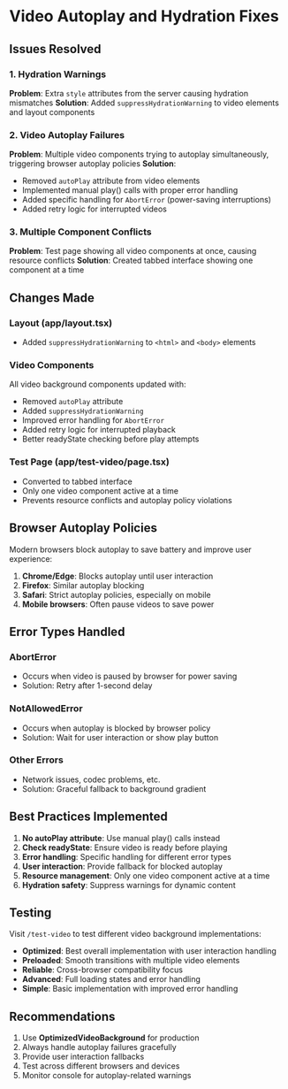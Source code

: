 # Video Autoplay and Hydration Fixes

## Issues Resolved

### 1. Hydration Warnings
**Problem**: Extra `style` attributes from the server causing hydration mismatches
**Solution**: Added `suppressHydrationWarning` to video elements and layout components

### 2. Video Autoplay Failures
**Problem**: Multiple video components trying to autoplay simultaneously, triggering browser autoplay policies
**Solution**: 
- Removed `autoPlay` attribute from video elements
- Implemented manual play() calls with proper error handling
- Added specific handling for `AbortError` (power-saving interruptions)
- Added retry logic for interrupted videos

### 3. Multiple Component Conflicts
**Problem**: Test page showing all video components at once, causing resource conflicts
**Solution**: Created tabbed interface showing one component at a time

## Changes Made

### Layout (app/layout.tsx)
- Added `suppressHydrationWarning` to `<html>` and `<body>` elements

### Video Components
All video background components updated with:
- Removed `autoPlay` attribute
- Added `suppressHydrationWarning`
- Improved error handling for `AbortError`
- Added retry logic for interrupted playback
- Better readyState checking before play attempts

### Test Page (app/test-video/page.tsx)
- Converted to tabbed interface
- Only one video component active at a time
- Prevents resource conflicts and autoplay policy violations

## Browser Autoplay Policies

Modern browsers block autoplay to save battery and improve user experience:

1. **Chrome/Edge**: Blocks autoplay until user interaction
2. **Firefox**: Similar autoplay blocking
3. **Safari**: Strict autoplay policies, especially on mobile
4. **Mobile browsers**: Often pause videos to save power

## Error Types Handled

### AbortError
- Occurs when video is paused by browser for power saving
- Solution: Retry after 1-second delay

### NotAllowedError  
- Occurs when autoplay is blocked by browser policy
- Solution: Wait for user interaction or show play button

### Other Errors
- Network issues, codec problems, etc.
- Solution: Graceful fallback to background gradient

## Best Practices Implemented

1. **No autoPlay attribute**: Use manual play() calls instead
2. **Check readyState**: Ensure video is ready before playing
3. **Error handling**: Specific handling for different error types
4. **User interaction**: Provide fallback for blocked autoplay
5. **Resource management**: Only one video component active at a time
6. **Hydration safety**: Suppress warnings for dynamic content

## Testing

Visit `/test-video` to test different video background implementations:
- **Optimized**: Best overall implementation with user interaction handling
- **Preloaded**: Smooth transitions with multiple video elements
- **Reliable**: Cross-browser compatibility focus
- **Advanced**: Full loading states and error handling
- **Simple**: Basic implementation with improved error handling

## Recommendations

1. Use **OptimizedVideoBackground** for production
2. Always handle autoplay failures gracefully
3. Provide user interaction fallbacks
4. Test across different browsers and devices
5. Monitor console for autoplay-related warnings
